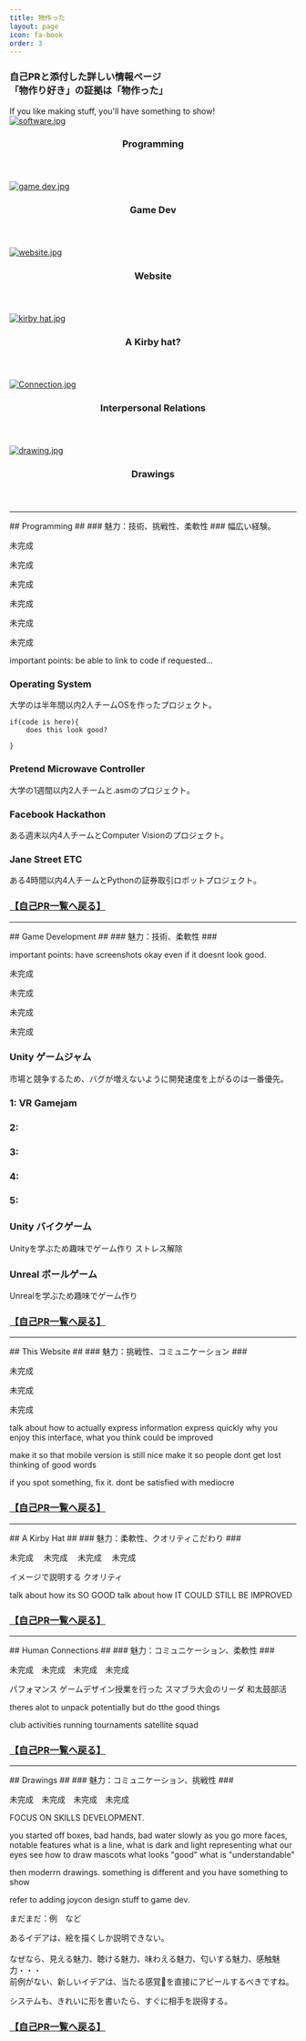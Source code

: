 ```yaml
---
title: 物作った
layout: page
icon: fa-book
order: 3
---
```


<h3>自己PRと添付した詳しい情報ページ<br>
「物作り好き」の証拠は「物作った」</h3>
If you like making stuff, you'll have something to show!

<div class="row">
  <div class="4u 12u$(mobile)">
    <div class="item" id="Jiko-PR-Software">
      <a href="Monotzukuri.html#Programming" class="image fit"><img src="{{ 'assets/images/pic04.jpg' | relative_url }}"
          alt="software.jpg" /></a>
      <header>
        <h3>Programming</h3>
      </header>
    </div>
    <div class="item" id="Jiko-PR-Game-Dev">
      <a href="Monotzukuri.html#Games" class="image fit"><img src="{{ 'assets/images/pic03.jpg' | relative_url }}"
          alt="game dev.jpg" /></a>
      <header>
        <h3>Game Dev</h3>
      </header>
    </div>

  </div>
  <div class="4u 12u$(mobile)">
    <div class="item" id="Jiko-PR-Website">
      <a href="Monotzukuri.html#This-Site" class="image fit"><img src="{{ 'assets/images/pic07.jpg' | relative_url }}"
          alt="website.jpg" /></a>
      <header>
        <h3>Website</h3>
      </header>
    </div>
    <div class="item" id="Jiko-PR-Kirby">
      <a href="Monotzukuri.html#Kirby-Hat" class="image fit"><img src="{{ 'assets/images/pic05.jpg' | relative_url }}"
          alt="kirby hat.jpg" /></a>
      <header>
        <h3>A Kirby hat?</h3>
      </header>
    </div>

  </div>
  <div class="4u 12u$(mobile)">
    <div class="item" id="Jiko-PR-Connection">
      <a href="Monotzukuri.html#Connection" class="image fit"><img src="{{ 'assets/images/pic02.jpg' | relative_url }}"
          alt="Connection.jpg" /></a>
      <header>
        <h3>Interpersonal Relations</h3>
      </header>
    </div>
    <div class="item" id="Jiko-PR-Drawing">
      <a href="Monotzukuri.html#Drawings" class="image fit"><img src="{{ 'assets/images/pic06.jpg' | relative_url }}"
          alt="drawing.jpg" /></a>
      <header>
        <h3>Drawings</h3>
      </header>
    </div>

  </div>
</div>

----

<div id="Programming"> </div>
## Programming ##
### 魅力：技術、挑戦性、柔軟性 ###
幅広い経験。

未完成　

未完成　

未完成　

未完成　

未完成　

未完成　


important points: be able to link to code if requested...

### Operating System ###

大学のは半年間以内2人チームOSを作ったプロジェクト。



    if(code is here){
        does this look good?

    }


### Pretend Microwave Controller ###

大学の1週間以内2人チームと.asmのプロジェクト。

### Facebook Hackathon ###

ある週末以内4人チームとComputer Visionのプロジェクト。

### Jane Street ETC ###

ある4時間以内4人チームとPythonの証券取引ロボットプロジェクト。

###  ###
###  ###
###  ###


### [【自己PR一覧へ戻る】](/#Jiko-PR-Software) ###

----

<div id="Games"> </div>
## Game Development ##
### 魅力：技術、柔軟性 ###

important points: have screenshots okay
even if it doesnt look good.

未完成　

未完成　

未完成　

未完成　

### Unity ゲームジャム ###
市場と競争するため、バグが増えないように開発速度を上がるのは一番優先。
### 1: VR Gamejam

### 2: 

### 3:

### 4:

### 5:

### Unity バイクゲーム ###
Unityを学ぶため趣味でゲーム作り
ストレス解除
### Unreal ボールゲーム ###
Unrealを学ぶため趣味でゲーム作り

### [【自己PR一覧へ戻る】](/#Jiko-PR-Game-Dev) ###

----

<div id="This-Site"> </div>
## This Website ##
### 魅力：挑戦性、コミュニケーション ###

未完成　

未完成　

未完成　

talk about how to actually express information
express quickly
why you enjoy this interface, 
what you think could be improved

make it so that mobile version is still nice
make it so people dont get lost
thinking of good words

if you spot something, fix it. dont be satisfied with mediocre

### [【自己PR一覧へ戻る】](/#Jiko-PR-Website) ###

----

<div id="Kirby-Hat"> </div>
## A Kirby Hat ##
### 魅力：柔軟性、クオリティこだわり ###

未完成　
未完成　
未完成　
未完成　

イメージで説明する
クオリティ

talk about how its SO GOOD
talk about how IT COULD STILL BE IMPROVED



### [【自己PR一覧へ戻る】](/#Jiko-PR-Kirby) ###

----

<div id="Connection"> </div>
## Human Connections ##
### 魅力：コミュニケーション、柔軟性 ###

未完成　未完成　未完成　未完成　

パフォマンス
ゲームデザイン授業を行った
スマブラ大会のリーダ
和太鼓部活

theres alot to unpack potentially
but do tthe good things

club activities
running tournaments
satellite squad



### [【自己PR一覧へ戻る】](/#Jiko-PR-Connection) ###

----

<div id="Drawings"> </div>
## Drawings ##
### 魅力：コミュニケーション、挑戦性 ###


未完成　未完成　未完成　未完成　

FOCUS ON SKILLS DEVELOPMENT.

you started off
boxes, bad hands, bad water
slowly as you go
more faces, notable features
what is a line, what is dark and light
representing what our eyes see 
how to draw mascots
what looks "good"
what is  "understandable"

then moderrn drawings. something is different and you  have something to show

refer to adding joycon design stuff to game dev.

まだまだ：例　など

あるイデアは、絵を描くしか説明できない。<br>
<br>
なぜなら、見える魅力、聴ける魅力、味わえる魅力、匂いする魅力、感触魅力・・・<br>
前例がない、新しいイデアは、当たる感覚を直接にアピールするべきですね。

システムも、きれいに形を書いたら、すぐに相手を説得する。



### [【自己PR一覧へ戻る】](/#Jiko-PR-Drawing) ###
